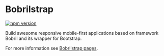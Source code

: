 # Bobrilstrap

[![npm version](https://badge.fury.io/js/bobrilstrap.svg)](https://badge.fury.io/js/bobrilstrap)

Build awesome responsive mobile-first applications based on framework Bobril and its wrapper for Bootstrap.

For more information see [Bobrilstrap pages](https://bobrilstrap.com).
